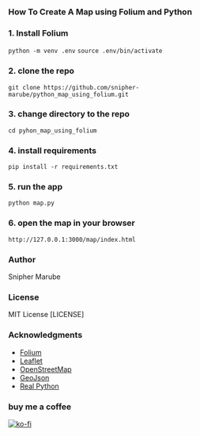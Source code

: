 ### How To Create A Map using Folium and Python
### 1. Install Folium
```python -m venv .env```
```source .env/bin/activate```

### 2. clone the repo
```git clone https://github.com/snipher-marube/python_map_using_folium.git```

### 3. change directory to the repo
```cd pyhon_map_using_folium```

### 4. install requirements
```pip install -r requirements.txt```

### 5. run the app
```python map.py```

### 6. open the map in your browser
```http://127.0.0.1:3000/map/index.html```

### Author
Snipher Marube

### License
MIT License [LICENSE]

### Acknowledgments
* [Folium](https://python-visualization.github.io/folium/)
* [Leaflet](https://leafletjs.com/)
* [OpenStreetMap](https://www.openstreetmap.org/#map=4/-15.13/28.25)
* [GeoJson](https://geojson.org/)
* [Real Python](https://realpython.com/)

### buy me a coffee
[![ko-fi](https://www.ko-fi.com/img/githubbutton_sm.svg)](https://ko-fi.com/snipherdev)  



